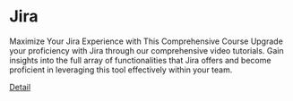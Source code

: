 # Jira

Maximize Your Jira Experience with This Comprehensive Course
Upgrade your proficiency with Jira through our comprehensive video tutorials. Gain insights into the full array of functionalities that Jira offers and become proficient in leveraging this tool effectively within your team. 

[Detail](https://eduitfree.com/courses/jira)